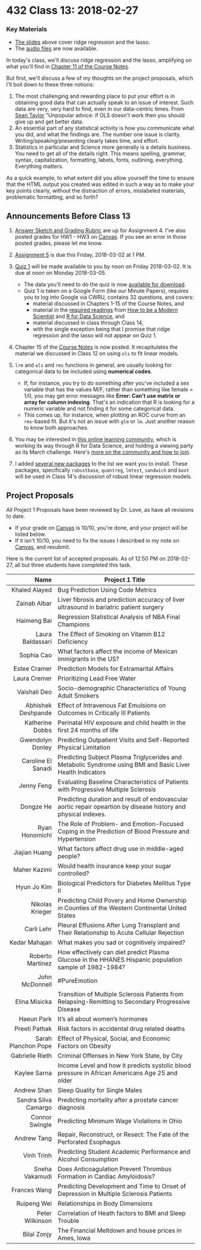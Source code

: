 # 432 Class 13: 2018-02-27

### Key Materials

- [The slides](https://github.com/THOMASELOVE/432-2018/tree/master/slides/class13) above cover ridge regression and the lasso.
- The [audio files](https://github.com/THOMASELOVE/432-2018/tree/master/slides/class13) are now available.

In today's class, we'll discuss ridge regression and the lasso, amplifying on what you'll find in [Chapter 11 of the Course Notes](https://thomaselove.github.io/432-notes/other-variable-selection-strategies.html).

But first, we'll discuss a few of my thoughts on the project proposals, which I'll boil down to these three notions:

1. The most challenging and rewarding place to put your effort is in obtaining good data that can actually speak to an issue of interest. Such data are very, very hard to find, even in our data-centric times. From [Sean Taylor](https://twitter.com/seanjtaylor/status/968147593845813250?ref_src=twcamp%5Eshare%7Ctwsrc%5Eios%7Ctwgr%5Eemail%7Ctwcon%5E7100%7Ctwterm%5E1) "Unpopular advice: if OLS doesn't work then you should give up and get better data.
2. An essential part of any statistical activity is how you communicate what you did, and what the findings are. The number one issue is clarity. Writing/speaking/presenting clearly takes time, and effort. 
3. Statistics in particular and Science more generally is a details business. You need to get all of the details right. This means spelling, grammar, syntax, capitalization, formatting, labels, fonts, outlining, everything. Everything matters.

As a quick example, to what extent did you allow yourself the time to ensure that the HTML output you created was edited in such a way as to make your key points clearly, without the distraction of errors, mislabeled materials, problematic formatting, and so forth?

## Announcements Before Class 13

1. [Answer Sketch and Grading Rubric](https://github.com/THOMASELOVE/432-2018/tree/master/assignments/hw4) are up for Assignment 4. I've also posted grades for HW1 - HW3 on [Canvas](https://canvas.case.edu/). If you see an error in those posted grades, please let me know.

2. [Assignment 5](https://github.com/THOMASELOVE/432-2018/tree/master/assignments/hw5) is due this Friday, 2018-03-02 at 1 PM.

3. [Quiz 1](https://github.com/THOMASELOVE/432-2018/tree/master/quizzes/quiz1) will be made available to you by noon on Friday 2018-03-02. It is due at noon on Monday 2018-03-05. 
    - The data you'll need to do the quiz is now [available for download](https://github.com/THOMASELOVE/432-2018/tree/master/quizzes/quiz1).
    - Quiz 1 is taken on a Google Form (like our Minute Papers), requires you to log into Google via CWRU, contains 32 questions, and covers:
        - material discussed in Chapters 1-15 of the Course Notes, and 
        - material in the [required readings](https://github.com/THOMASELOVE/432-2018/blob/master/SCHEDULE.md) from [How to be a Modern Scientist](https://github.com/THOMASELOVE/432-2018/tree/master/texts) and [R for Data Science](http://r4ds.had.co.nz/), and 
        - material discussed in class through Class 14, 
        - with the single exception being that I promise that ridge regression and the lasso will not appear on Quiz 1.

4. Chapter 15 of the [Course Notes](https://thomaselove.github.io/432-notes/) is now posted. It recapitulates the material we discussed in Class 12 on using `ols` to fit linear models.

5. `lrm` and `ols` and `rms` functions in general, are usually looking for categorical data to be included using **numerical codes**. 
    - If, for instance, you try to do something after you've included a sex variable that has the values M/F, rather than something like female = 1/0, you may get error messages like **Error: Can't use matrix or array for column indexing**. That's an indication that R is looking for a numeric variable and not finding it for some categorical data. 
    - This comes up, for instance, when plotting an ROC curve from an `rms`-based fit. But it's not an issue with `glm` or `lm`. Just another reason to know both approaches.
    
6. You may be interested in [this online learning community](https://www.jessemaegan.com/post/r4ds-march-challenge-participate-in-a-viewing-party/), which is working its way through R for Data Science, and holding a viewing party as its March challenge. Here's [more on the community and how to join](https://www.jessemaegan.com/post/join-the-r-for-data-science-online-learning-community/).

7. I added [several new packages](https://github.com/THOMASELOVE/432-2018/blob/master/data-and-code/PACKAGES.MD) to the list we want you to install. These packages, specifically `robustbase`, `quantreg`, `lmtest`, `sandwich` and `boot` will be used in Class 14's discussion of robust linear regression models.

## Project Proposals

All Project 1 Proposals have been reviewed by Dr. Love, as have all revisions to date. 

+ If your grade on [Canvas](https://canvas.case.edu/) is 10/10, you're done, and your project will be listed below.
+ If it isn't 10/10, you need to fix the issues I described in my note on [Canvas](https://canvas.case.edu/), and resubmit.

Here is the current list of accepted proposals. As of 12:50 PM on 2018-02-27, all but three students have completed this task.

Name | Project 1 Title
-----------------------------: | -------------------------------------------------------------
Khaled Alayed	| Bug Prediction Using Code Metrics
Zainab Albar | Liver fibrosis and prediction accuracy of liver ultrasound in bariatric patient surgery
Haimeng Bai	| Regression Statistical Analysis of NBA Final Champions
Laura Baldassari |	The Effect of Smoking on Vitamin B12 Deficiency
Sophia Cao | What factors affect the income of Mexican immigrants in the US?
Estee Cramer |	Prediction Models for Extramarital Affairs
Laura Cremer | Prioritizing Lead Free Water
Vaishali Deo | Socio-demographic Characteristics of Young Adult Smokers
Abhishek Deshpande |	Effect of Intravenous Fat Emulsions on Outcomes in Critically Ill Patients
Katherine Dobbs |	Perinatal HIV exposure and child health in the first 24 months of life
Gwendolyn Donley |	Predicting Outpatient Visits and Self-Reported Physical Limitation
Caroline El Sanadi | Predicting Subject Plasma Triglycerides and Metabolic Syndrome using BMI and Basic Liver Health Indicators
Jenny Feng | Evaluating Baseline Characteristics of Patients with Progressive Multiple Sclerosis
Dongze He	| Predicting duration and result of endovascular aortic repair opeartion by disease history and physical indexes.
Ryan Honomichl |	The Role of Problem- and Emotion-Focused Coping in the Prediction of Blood Pressure and Hypertension
Jiajian Huang | What factors affect drug use in middle-aged people?
Maher Kazimi |	Would health insurance keep your sugar controlled?
Hyun Jo Kim | Biological Predictors for Diabetes Mellitus Type II
Nikolas Krieger |	Predicting Child Povery and Home Ownership in Counties of the Western Continental United States
Carli Lehr |	Pleural Effusions After Lung Transplant and Their Relationship to Acute Cellular Rejection
Kedar Mahajan |	What makes you sad or cognitively impaired?
Roberto Martinez | How effectively can diet predict Plasma Glucose in the HHANES Hispanic population sample of 1982-1984?
John McDonnell | #PureEmotion
Elina Misicka	| Transition of Multiple Sclerosis Patients from Relapsing-Remitting to Secondary Progressive Disease
Haeun Park	| It’s all about women’s hormones
Preeti Pathak | Risk factors in accidental drug related deaths
Sarah Planchon Pope	| Effect of Physical, Social, and Economic Factors on Obesity
Gabrielle Rieth | Criminal Offenses in New York State, by City
Kaylee Sarna |	Income Level and how it predicts systolic blood pressure in African Americans Age 25 and older
Andrew Shan | Sleep Quality for Single Males
Sandra Silva Camargo |	Predicting mortality after a prostate cancer diagnosis
Connor Swingle | Predicting Minimum Wage Violations in Ohio
Andrew Tang	| Repair, Reconstruct, or Resect: The Fate of the Perforated Esophagus
Vinh Trinh | Predicting Student Academic Performance and Alcohol Consumption
Sneha Vakamudi	| Does Anticoagulation Prevent Thrombus Formation in Cardiac Amyloidosis?
Frances Wang	| Predicting Development and Time to Onset of Depression in Multiple Sclerosis Patients
Ruipeng Wei	| Relationships in Body Dimensions
Peter Wilkinson | Correlation of Heath factors to BMI and Sleep Trouble
Bilal Zonjy | The Financial Meltdown and house prices in Ames, Iowa
